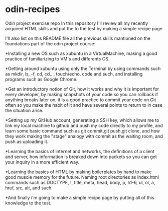 # odin-recipes
Odin project exercise repo
In this repository I'll review all my recently acquired HTML skills
and put the to the test by making a simple recipe page

I'll also list on this README file all the previous skills mantioned
on the foundations part of the odin project course:

*Installing a new OS such as xubuntu in a VirtualMachine, making
a good practice of familiarizing to VM's and differents OS.

*Getting around xubuntu using only the Terminal by using commands such as
mkdir, ls, -f, cd, cd.. , touch/echo, code and such, and installing
programs such as Google Chrome.

*Get an introductory notion of Git, how it works and why it is important
for every developer, by making snapshots of your code so you can rollback
if anything breaks later on, it is a good practice to commit your code on
Git often so you make the habit of it and have several points to return to
in case the situation arise.

*Setting up my GitHub account, generating a SSH key, which allows me to link
my local machine to github and push my code directly to my profile, and learn
some basic command such as git commit,git push,git  clone, and how they work
making the "stage" analogy with commit as the waiting room, and push as 
uploading it.

*Learning the basics of internet and networks, the definitions of a client and
server, how information is breaked down into packets so you can get your
inquiry in a more efficient way.

*Learning the basics of HTML by making boilerplates by hand to make good 
muscle memory for the future. Naming root directories as Index.html 
 commands such as DOCTYPE, !, title, meta,
head, body, p, h1-6, ul, ol, a, href, src, alt, and such.

*And finally i'm going to make a simple recipe page by putting all of 
this knowledge to the test.